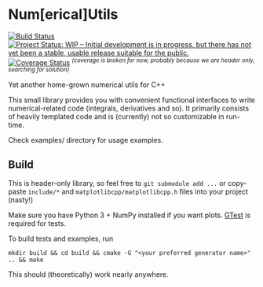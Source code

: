 # Num[erical]Utils 
[![Build Status](https://travis-ci.org/modelflat/numutils.svg?branch=master)](https://travis-ci.org/modelflat/numutils)
[![Project Status: WIP – Initial development is in progress, but there has not yet been a stable, usable release suitable for the public.](http://www.repostatus.org/badges/latest/wip.svg)](http://www.repostatus.org/#wip)
[![Coverage Status](https://coveralls.io/repos/github/modelflat/numutils/badge.svg?branch=master)](https://coveralls.io/github/modelflat/numutils?branch=master) _<sup>(coverage is broken for now, probably because we are header only, searching for solution)</sup>_

Yet another home-grown numerical utils for C++

This small library provides you with convenient functional interfaces to write numerical-related code (integrals, derivatives and so).
It primarily consists of heavily templated code and is (currently) not so customizable in run-time.

Check examples/ directory for usage examples.

## Build

This is header-only library, so feel free to ```git submodule add ...``` or copy-paste ```include/*``` and ```matplotlibcpp/matplotlibcpp.h```
files into your project (nasty!)

Make sure you have Python 3 + NumPy installed if you want plots. [GTest](https://github.com/google/googletest) is required for tests.

To build tests and examples, run

```mkdir build && cd build && cmake -G "<your preferred generator name>" .. && make```

This should (theoretically) work nearly anywhere. 

